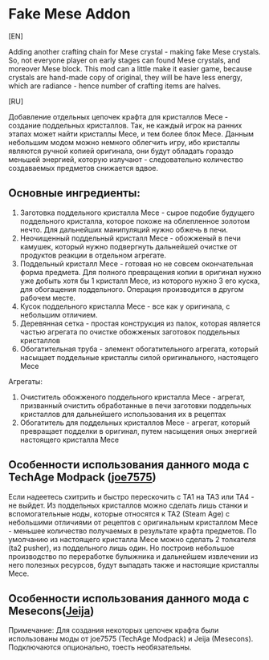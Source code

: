 # Fake Mese Addon
[EN]

Adding another crafting chain for Mese crystal - making fake Mese crystals. So, not everyone player on early stages can found Mese crystals, and moreover Mese block. This mod can a little make it easier game, because crystals are hand-made copy of original, they will be have less energy, which are radiance - hence number of crafting items are halves.

[RU] 

Добавление отдельных цепочек крафта для кристаллов Месе - создание поддельных кристаллов. Так, не каждый игрок на ранних этапах может найти кристаллы Месе, и тем более блок Месе. Данным небольшим модом можно немного облегчить игру, ибо кристаллы являются ручной копией оригинала, они будут обладать гораздо меньшей энергией, которую излучают - следовательно количество создаваемых предметов снижается вдвое.

## Основные ингредиенты:
1) Заготовка поддельного кристалла Месе - сырое подобие будущего поддельного кристалла, которое похоже на облепленное золотом нечто. Для дальнейших манипуляций нужно обжечь в печи.
2) Неочищенный поддельный кристалл Месе - обожженый в печи камушек, который нужно подвергнуть дальнейшей очистке от продуктов реакции в отдельном агрегате.
3) Поддельный кристалл Месе - готовая но не совсем окончательная форма предмета. Для полного превращения копии в оригинал нужно уже добыть хотя бы 1 кристалл Месе, из которого нужно 3 его куска, для обогащения поддельного. Операция производится в другом рабочем месте.
4) Кусок поддельного кристалла Месе - все как у оригинала, с небольшим отличием.
5) Деревянная сетка - простая конструкция из палок, которая является частью агрегата по очистке обожженых заготовок поддельных кристаллов
6) Обогатительная труба - элемент обогатительного агрегата, который насыщает поддельные кристаллы силой оригинального, настоящего Месе

Агрегаты:
1) Очиститель обожженого поддельного кристалла Месе - агрегат, призванный очистить обработанные в печи заготовки поддельных кристаллов для дальнейшего использования их в рецептах
2) Обогатитель для поддельных кристаллов Месе - агрегат, который превращает подделки в оригинал, путем насыщения оных энергией настоящего кристалла Месе

## Особенности использования данного мода с TechAge Modpack ([joe7575](https://github.com/joe7575/techage/))

Если надеетесь схитрить и быстро перескочить с TA1 на TA3 или ТА4 - не выйдет. Из поддельных кристаллов можно сделать лишь станки и вспомогательные ноды, которые относятся к TA2 (Steam Agе) с небольшими отличиями от рецептов с оригинальным кристаллом Месе - меньшее количество получаемых в результате крафта предметов. По умолчанию из настоящего кристалла Месе можно сделать 2 толкателя (ta2 pusher), из поддельного лишь один. Но построив небольшое производство по переработке булыжника и дальнейшем извлечении из него полезных ресурсов, будут выпадать также и настоящие кристаллы Месе.

## Особенности использования данного мода с Mesecons([Jeija](https://github.com/minetest-mods/mesecons))


Примечание: Для создания некоторых цепочек крафта были использованы моды от joe7575 (TechAge Modpack) и Jeija (Mesecons). Подключаются опционально, тоесть необязательны.
   
